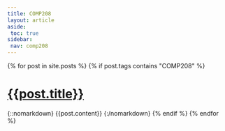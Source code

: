 ```yaml
---
title: COMP208
layout: article
aside:
 toc: true
sidebar:
 nav: comp208
---
```

{% for post in site.posts %}
{% if post.tags contains "COMP208" %}
# [{{post.title}}]({{site.baseurl}}{{post.url}})
{::nomarkdown}
{{post.content}}
{:/nomarkdown}
{% endif %}
{% endfor %}
